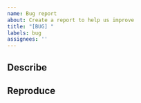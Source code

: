 ```yaml
---
name: Bug report
about: Create a report to help us improve
title: "[BUG] "
labels: bug
assignees: ''
---
```


## Describe

##  Reproduce
